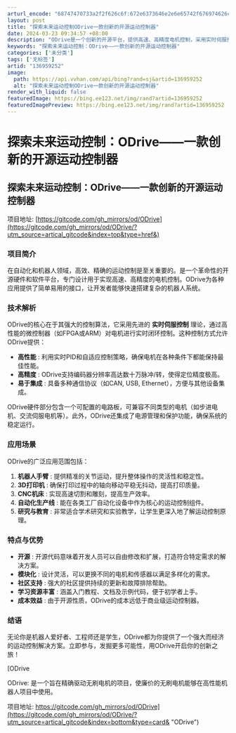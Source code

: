 ```yaml
---
arturl_encode: "68747470733a2f2f626c6f:672e6373646e2e6e65742f676974626c6f675f30303031382f:61727469636c652f64657461696c732f313336393539323532"
layout: post
title: "探索未来运动控制ODrive一款创新的开源运动控制器"
date: 2024-03-23 09:34:57 +08:00
description: "ODrive是一个创新的开源平台，提供高速、高精度电机控制，采用实时伺服控制理论和高性能微控制器。它"
keywords: "探索未来运动控制：ODrive——一款创新的开源运动控制器"
categories: ['未分类']
tags: ['无标签']
artid: "136959252"
image:
  path: https://api.vvhan.com/api/bing?rand=sj&artid=136959252
  alt: "探索未来运动控制ODrive一款创新的开源运动控制器"
render_with_liquid: false
featuredImage: https://bing.ee123.net/img/rand?artid=136959252
featuredImagePreview: https://bing.ee123.net/img/rand?artid=136959252
---
```


# 探索未来运动控制：ODrive——一款创新的开源运动控制器

## 探索未来运动控制：ODrive——一款创新的开源运动控制器

项目地址:
[https://gitcode.com/gh_mirrors/od/ODrive](https://gitcode.com/gh_mirrors/od/ODrive/?utm_source=artical_gitcode&index=top&type=href&)

### 项目简介

在自动化和机器人领域，高效、精确的运动控制是至关重要的。是一个革命性的开源硬件和软件平台，专门设计用于实现高速、高精度的电机控制。ODrive为各种应用提供了简单易用的接口，让开发者能够快速搭建复杂的机器人系统。

### 技术解析

ODrive的核心在于其强大的控制算法，它采用先进的
**实时伺服控制**
理论，通过高性能的微控制器（如FPGA或ARM）对电机进行实时闭环控制。这种控制方式允许ODrive提供：

* **高性能**
  : 利用实时PID和自适应控制策略，确保电机在各种条件下都能保持最佳性能。
* **高精度**
  : ODrive支持编码器分辨率高达数十万脉冲/转，使得定位精度极高。
* **易于集成**
  : 具备多种通信协议（如CAN, USB, Ethernet），方便与其他设备集成。

ODrive硬件部分包含一个可配置的电路板，可兼容不同类型的电机（如步进电机、交流伺服电机等）。此外，ODrive还集成了电源管理和保护功能，确保系统的稳定运行。

### 应用场景

ODrive的广泛应用范围包括：

1. **机器人手臂**
   : 提供精准的关节运动，提升整体操作的灵活性和稳定性。
2. **3D打印机**
   : 确保打印过程中的轴向移动平稳无抖动，提高打印质量。
3. **CNC机床**
   : 实现高速切割和雕刻，提高生产效率。
4. **自动化生产线**
   : 能在各类工厂自动化设备中作为核心的运动控制组件。
5. **研究与教育**
   : 非常适合学术研究和实验教学，让学生更深入地了解运动控制原理。

### 特点与优势

* **开源**
  : 开源代码意味着开发人员可以自由修改和扩展，打造符合特定需求的解决方案。
* **模块化**
  : 设计灵活，可以更换不同的电机和传感器以满足多样化的需求。
* **社区支持**
  : 强大的社区提供持续的更新和故障排除帮助。
* **学习资源丰富**
  : 涵盖入门教程、文档及示例代码，便于初学者上手。
* **成本效益**
  : 由于开源性质，ODrive的成本远低于商业级运动控制器。

### 结语

无论你是机器人爱好者、工程师还是学生，ODrive都为你提供了一个强大而经济的运动控制解决方案。立即参与，发掘更多可能性，用ODrive开启你的创新之旅！

[ODrive

ODrive: 是一个旨在精确驱动无刷电机的项目，使廉价的无刷电机能够在高性能机器人项目中使用。

项目地址: https://gitcode.com/gh_mirrors/od/ODrive](https://gitcode.com/gh_mirrors/od/ODrive/?utm_source=artical_gitcode&index=bottom&type=card& "ODrive")